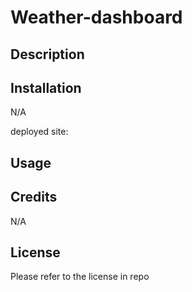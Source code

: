 # Weather-dashboard

## Description


## Installation

N/A

deployed site: 

## Usage



<!-- ![screen grab](./assests/) -->

## Credits

N/A

## License

Please refer to the license in repo

